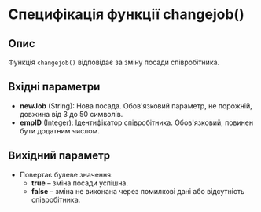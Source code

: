 # Специфікація функції changejob()

## Опис
Функція `changejob()` відповідає за зміну посади співробітника.

## Вхідні параметри
- **newJob** (String): Нова посада. Обов'язковий параметр, не порожній, довжина від 3 до 50 символів.
- **empID** (Integer): Ідентифікатор співробітника. Обов'язковий, повинен бути додатним числом.

## Вихідний параметр
- Повертає булеве значення:
  - **true** – зміна посади успішна.
  - **false** – зміна не виконана через помилкові дані або відсутність співробітника.
